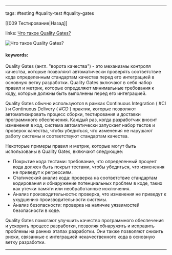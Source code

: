 ____

tags: #testing #quality-test #quality-gates

[[009 Тестирование|Назад]]

links: [Что такое Quality Gates?](https://habr.com/ru/articles/690296/)

![Что такое Quality Gates?](https://youtu.be/__neFkxAO9s?t=145)

#### keywords:

Quality Gates (англ. "ворота качества") - это механизмы контроля качества, которые позволяют автоматически проверять соответствие кода определенным стандартам качества перед его интеграцией в основную ветку разработки. Quality Gates включают в себя набор правил и метрик, которые определяют минимальные требования к коду, которые должны быть выполнены перед его интеграцией.

Quality Gates обычно используются в рамках Continuous Integration ( #CI ) и Continuous Delivery ( #CD ) практик, которые позволяют автоматизировать процесс сборки, тестирования и доставки программного обеспечения. Каждый раз, когда разработчик вносит изменения в код, система автоматически запускает набор тестов и проверок качества, чтобы убедиться, что изменения не нарушают работу системы и соответствуют стандартам качества.

Некоторые примеры правил и метрик, которые могут быть использованы в Quality Gates, включают следующее:

- Покрытие кода тестами: требование, что определенный процент кода должен быть покрыт тестами, чтобы убедиться, что изменения не приведут к регрессиям.
- Статический анализ кода: проверка на соответствие стандартам кодирования и обнаружение потенциальных проблем в коде, таких как утечки памяти или необработанные исключения.
- Анализ производительности: проверка, что изменения не приведут к ухудшению производительности системы.
- Анализ безопасности: проверка на наличие уязвимостей безопасности в коде.

Quality Gates помогают улучшить качество программного обеспечения и ускорить процесс разработки, позволяя обнаружить и исправить проблемы на ранних этапах разработки. Они также позволяют снизить риски, связанные с интеграцией некачественного кода в основную ветку разработки.

_____
